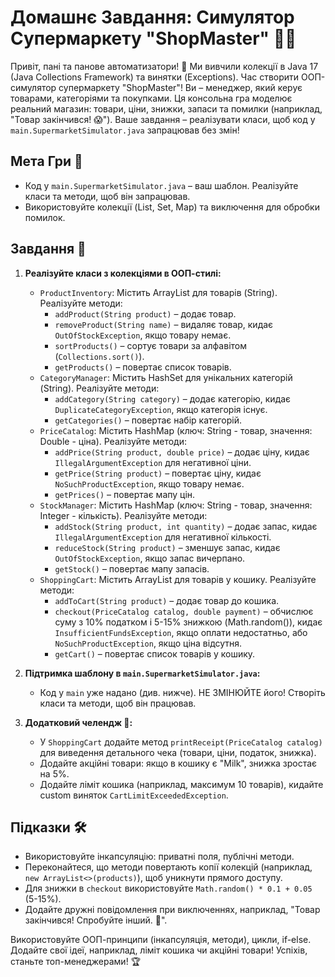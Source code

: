 # Домашнє Завдання: Симулятор Супермаркету "ShopMaster" 🛒💸

Привіт, пані та панове автоматизатори! 🌟 Ми вивчили колекції в Java 17 (Java Collections Framework) та винятки (Exceptions). Час створити ООП-симулятор супермаркету "ShopMaster"! Ви – менеджер, який керує товарами, категоріями та покупками. Ця консольна гра моделює реальний магазин: товари, ціни, знижки, запаси та помилки (наприклад, "Товар закінчився! 😱"). Ваше завдання – реалізувати класи, щоб код у `main.SupermarketSimulator.java` запрацював без змін!

## Мета Гри 🎯
- Код у `main.SupermarketSimulator.java` – ваш шаблон. Реалізуйте класи та методи, щоб він запрацював.
- Використовуйте колекції (List, Set, Map) та виключення для обробки помилок.

## Завдання 📝

1. **Реалізуйте класи з колекціями в ООП-стилі:**
    - `ProductInventory`: Містить ArrayList для товарів (String). Реалізуйте методи:
        - `addProduct(String product)` – додає товар.
        - `removeProduct(String name)` – видаляє товар, кидає `OutOfStockException`, якщо товару немає.
        - `sortProducts()` – сортує товари за алфавітом (`Collections.sort()`).
        - `getProducts()` – повертає список товарів.
    - `CategoryManager`: Містить HashSet для унікальних категорій (String). Реалізуйте методи:
        - `addCategory(String category)` – додає категорію, кидає `DuplicateCategoryException`, якщо категорія існує.
        - `getCategories()` – повертає набір категорій.
    - `PriceCatalog`: Містить HashMap (ключ: String - товар, значення: Double - ціна). Реалізуйте методи:
        - `addPrice(String product, double price)` – додає ціну, кидає `IllegalArgumentException` для негативної ціни.
        - `getPrice(String product)` – повертає ціну, кидає `NoSuchProductException`, якщо товару немає.
        - `getPrices()` – повертає мапу цін.
    - `StockManager`: Містить HashMap (ключ: String - товар, значення: Integer - кількість). Реалізуйте методи:
        - `addStock(String product, int quantity)` – додає запас, кидає `IllegalArgumentException` для негативної кількості.
        - `reduceStock(String product)` – зменшує запас, кидає `OutOfStockException`, якщо запас вичерпано.
        - `getStock()` – повертає мапу запасів.
    - `ShoppingCart`: Містить ArrayList для товарів у кошику. Реалізуйте методи:
        - `addToCart(String product)` – додає товар до кошика.
        - `checkout(PriceCatalog catalog, double payment)` – обчислює суму з 10% податком і 5-15% знижкою (Math.random()), кидає `InsufficientFundsException`, якщо оплати недостатньо, або `NoSuchProductException`, якщо ціна відсутня.
        - `getCart()` – повертає список товарів у кошику.

2. **Підтримка шаблону в `main.SupermarketSimulator.java`:**
    - Код у `main` уже надано (див. нижче). НЕ ЗМІНЮЙТЕ його! Створіть класи та методи, щоб він працював.

3. **Додатковий челендж 🌟:**
    - У `ShoppingCart` додайте метод `printReceipt(PriceCatalog catalog)` для виведення детального чека (товари, ціни, податок, знижка).
    - Додайте акційні товари: якщо в кошику є "Milk", знижка зростає на 5%.
    - Додайте ліміт кошика (наприклад, максимум 10 товарів), кидайте custom виняток `CartLimitExceededException`.

## Підказки 🛠
- Використовуйте інкапсуляцію: приватні поля, публічні методи.
- Переконайтеся, що методи повертають копії колекцій (наприклад, `new ArrayList<>(products)`), щоб уникнути прямого доступу.
- Для знижки в `checkout` використовуйте `Math.random() * 0.1 + 0.05` (5-15%).
- Додайте дружні повідомлення при виключеннях, наприклад, "Товар закінчився! Спробуйте інший. 🛑".


Використовуйте ООП-принципи (інкапсуляція, методи), цикли, if-else. Додайте свої ідеї, наприклад, ліміт кошика чи акційні товари! Успіхів, станьте топ-менеджерами! 🏆